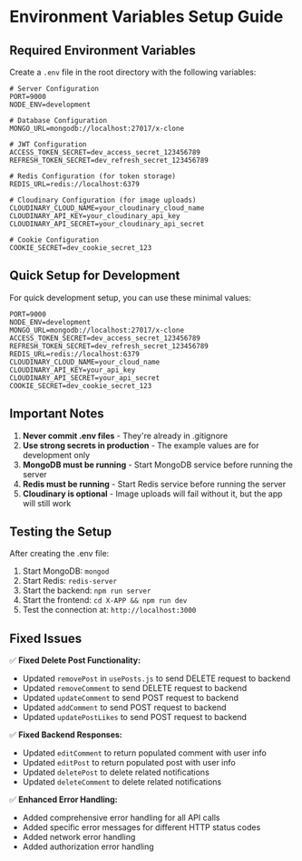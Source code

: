 # Environment Variables Setup Guide

## Required Environment Variables

Create a `.env` file in the root directory with the following variables:

```env
# Server Configuration
PORT=9000
NODE_ENV=development

# Database Configuration
MONGO_URL=mongodb://localhost:27017/x-clone

# JWT Configuration
ACCESS_TOKEN_SECRET=dev_access_secret_123456789
REFRESH_TOKEN_SECRET=dev_refresh_secret_123456789

# Redis Configuration (for token storage)
REDIS_URL=redis://localhost:6379

# Cloudinary Configuration (for image uploads)
CLOUDINARY_CLOUD_NAME=your_cloudinary_cloud_name
CLOUDINARY_API_KEY=your_cloudinary_api_key
CLOUDINARY_API_SECRET=your_cloudinary_api_secret

# Cookie Configuration
COOKIE_SECRET=dev_cookie_secret_123
```

## Quick Setup for Development

For quick development setup, you can use these minimal values:

```env
PORT=9000
NODE_ENV=development
MONGO_URL=mongodb://localhost:27017/x-clone
ACCESS_TOKEN_SECRET=dev_access_secret_123456789
REFRESH_TOKEN_SECRET=dev_refresh_secret_123456789
REDIS_URL=redis://localhost:6379
CLOUDINARY_CLOUD_NAME=your_cloud_name
CLOUDINARY_API_KEY=your_api_key
CLOUDINARY_API_SECRET=your_api_secret
COOKIE_SECRET=dev_cookie_secret_123
```

## Important Notes

1. **Never commit .env files** - They're already in .gitignore
2. **Use strong secrets in production** - The example values are for development only
3. **MongoDB must be running** - Start MongoDB service before running the server
4. **Redis must be running** - Start Redis service before running the server
5. **Cloudinary is optional** - Image uploads will fail without it, but the app will still work

## Testing the Setup

After creating the .env file:

1. Start MongoDB: `mongod`
2. Start Redis: `redis-server`
3. Start the backend: `npm run server`
4. Start the frontend: `cd X-APP && npm run dev`
5. Test the connection at: `http://localhost:3000`

## Fixed Issues

✅ **Fixed Delete Post Functionality:**

- Updated `removePost` in `usePosts.js` to send DELETE request to backend
- Updated `removeComment` to send DELETE request to backend
- Updated `updateComment` to send POST request to backend
- Updated `addComment` to send POST request to backend
- Updated `updatePostLikes` to send POST request to backend

✅ **Fixed Backend Responses:**

- Updated `editComment` to return populated comment with user info
- Updated `editPost` to return populated post with user info
- Updated `deletePost` to delete related notifications
- Updated `deleteComment` to delete related notifications

✅ **Enhanced Error Handling:**

- Added comprehensive error handling for all API calls
- Added specific error messages for different HTTP status codes
- Added network error handling
- Added authorization error handling
